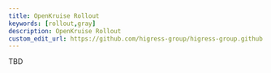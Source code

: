 ```yaml
---
title: OpenKruise Rollout
keywords: [rollout,gray]
description: OpenKruise Rollout
custom_edit_url: https://github.com/higress-group/higress-group.github.io/blob/main/i18n/zh-cn/docusaurus-plugin-content-docs/current/user/kruise-rollout.md
---
```

TBD